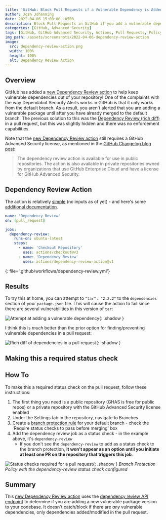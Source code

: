 ```yaml
---
title: 'GitHub: Block Pull Requests if a Vulnerable Dependency is Added'
author: Josh Johanning
date: 2022-04-06 15:00:00 -0500
description: Block Pull Requests in GitHub if you add a vulnerable dependency/package version
categories: [GitHub, Advanced Security]
tags: [GitHub, GitHub Advanced Security, Actions, Pull Requests, Policy Enforcement]
img_path: /assets/screenshots/2022-04-06-dependency-review-action
image:
  src: dependency-review-action.png
  width: 100%
  height: 100%
  alt: Dependency Review Action
---
```


## Overview

GitHub has added a [new Dependency Review action](https://github.com/actions/dependency-review-action) to help keep vulnerable dependencies out of your repository! One of the complaints with the way Dependabot Security Alerts works in GitHub is that it only works from the default branch. As a result, you aren't alerted that you are adding a vulnerable package until after you have already merged to the default branch. The previous solution to this was the [Dependency Review (rich diff)](https://github.blog/changelog/2021-10-05-dependency-review-is-generally-available/) in a pull request, but this was slightly hidden and there was no enforcement capabilities.

Note that the [new Dependency Review action](https://github.com/actions/dependency-review-action) still requires a GitHub Advanced Security license, as mentioned in the [GitHub Changelog blog post](https://github.blog/changelog/2022-04-06-github-action-for-dependency-review-enforcement/):
> The dependency review action is available for use in public repositories. The action is also available in private repositories owned by organizations that use GitHub Enterprise Cloud and have a license for GitHub Advanced Security.

## Dependency Review Action

The action is relatively [simple](https://github.com/actions/dependency-review-action) (no inputs as of yet) - and here's some [additional documentation](https://docs.github.com/en/code-security/supply-chain-security/understanding-your-software-supply-chain/about-dependency-review#dependency-review-enforcement).

```yml
name: 'Dependency Review'
on: [pull_request]

jobs:
  dependency-review:
    runs-on: ubuntu-latest
    steps:
      - name: 'Checkout Repository'
        uses: actions/checkout@v3
      - name: 'Dependency Review'
        uses: actions/dependency-review-action@v1
```
{: file='.github/workflows/dependency-review.yml'}

## Results

To try this at home, you can attempt to `"tar": "2.2.2"` to the `dependencies` section of your `package.json` file. This will cause the action to fail since there are several vulnerabilities in this version of `tar`:

![Attempt at adding a vulnerable dependency](dependency-review-action.png){: .shadow }

I think this is _much_ better than the prior option for finding/preventing vulnerable dependencies in a pull request:

![Rich diff of dependencies in a pull request](dependency-review-rich-diff.png){: .shadow }

## Making this a required status check

## How To

To make this a required status check on the pull request, follow these instructions: 

1. The first thing you need is a public repository (GHAS is free for public repos) or a private repository with the GitHub Advanced Security license enabled
1. Under the Settings tab in the repository, navigate to Branches
1. Create a [branch protection rule](https://docs.github.com/en/repositories/configuring-branches-and-merges-in-your-repository/defining-the-mergeability-of-pull-requests/managing-a-branch-protection-rule#creating-a-branch-protection-rule) for your default branch - check the 'Require status checks to pass before merging' box
1. Add the dependency review job as a status check - in the example above, it's `dependency-review`
   - If you don't see the `dependency-review` to add as a status check to the branch protection, **it won't appear as an option until you initiate at least one PR on the repository that triggers this job**.

![Status checks required for a pull request](pull-request-status-checks.png){: .shadow }
_Branch Protection Policy with the dependency-review status check configured_

## Summary

This [new Dependency Review action](https://github.com/actions/dependency-review-action) uses the [dependency review API endpoint](https://docs.github.com/en/rest/reference/dependency-graph#dependency-review) to determine if you are adding a new vulnerable package version to your codebase. It doesn't catch/block if there are _any_ vulnerable dependencies, only dependencies added/modified in the pull request.
